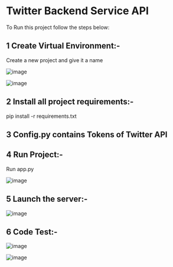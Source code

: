# Twitter Backend Service API

To Run this project follow the steps below:

## 1 Create Virtual Environment:-
Create a new project and give it a name
 
 
![image](https://user-images.githubusercontent.com/40047632/190880892-d1032fcc-e4b3-484b-81bd-7bdc8cf3de9d.png)

![image](https://user-images.githubusercontent.com/40047632/190880909-5ad303a0-b30c-4afe-8973-4b473b9960c0.png)


## 2 Install all project requirements:-
pip install -r requirements.txt

## 3 Config.py contains Tokens of Twitter API

## 4 Run Project:-
Run app.py

![image](https://user-images.githubusercontent.com/40047632/190880914-a30b2fe9-e353-4ffd-be25-eb39d3514103.png)


## 5 Launch the server:- 
 
![image](https://user-images.githubusercontent.com/40047632/190880916-c12ece1e-1c54-41e0-9575-29e2a3279a6e.png)


## 6 Code Test:-

![image](https://user-images.githubusercontent.com/40047632/190881898-bc415215-8df1-4151-88b6-a75ea15b97c7.png)


![image](https://user-images.githubusercontent.com/40047632/190881858-9235be7f-8bb0-4b35-9e93-7611581726c6.png)
